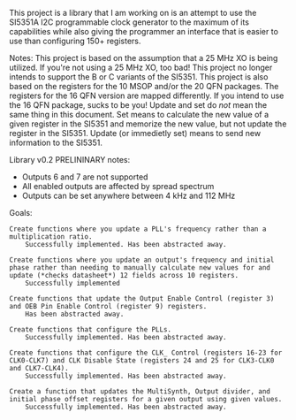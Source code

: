 This project is a library that I am working on is an attempt to use the SI5351A I2C programmable clock generator to the maximum of its capabilities while also giving the programmer an interface that is easier to use than configuring 150+ registers.

Notes:
	This project is based on the assumption that a 25 MHz XO is being utilized. If you're not using a 25 MHz XO, too bad!
	This project no longer intends to support the B or C variants of the SI5351.
	This project is also based on the registers for the 10 MSOP and/or the 20 QFN packages. The registers for the 16 QFN version are mapped differently. If you intend to use the 16 QFN package, sucks to be you!
	Update and set do *not* mean the same thing in this document. 
		Set means to calculate the new value of a given register in the SI5351 and memorize the new value, but not update the register in the SI5351. 
		Update (or immedietly set) means to send new information to the SI5351.
		
Library v0.2 PRELININARY notes:
 * Outputs 6 and 7 are not supported
 * All enabled outputs are affected by spread spectrum
 * Outputs can be set anywhere between 4 kHz and 112 MHz

Goals:

	Create functions where you update a PLL's frequency rather than a multiplication ratio.
		Successfully implemented. Has been abstracted away.
		
	Create functions where you update an output's frequency and initial phase rather than needing to manually calculate new values for and update (*checks datasheet*) 12 fields across 10 registers.
		Successfully implemented
		
	Create functions that update the Output Enable Control (register 3) and OEB Pin Enable Control (register 9) registers.
		Has been abstracted away.
	
	Create functions that configure the PLLs.
		Successfully implemented. Has been abstracted away.
		
	Create functions that configure the CLK_ Control (registers 16-23 for CLK0-CLK7) and CLK Disable State (registers 24 and 25 for CLK3-CLK0 and CLK7-CLK4).
		Successfully implemented. Has been abstracted away.

	Create a function that updates the MultiSynth, Output divider, and initial phase offset registers for a given output using given values.
		Successfully implemented. Has been abstracted away.
	